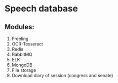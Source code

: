 # Speech database

## Modules:
 1. Freeling
 2. OCR-Tesseract
 3. Redis
 4. RabbitMQ
 5. ELK
 6. MongoDB
 7. File storage
 8. Download diary of session (congress and senate)
